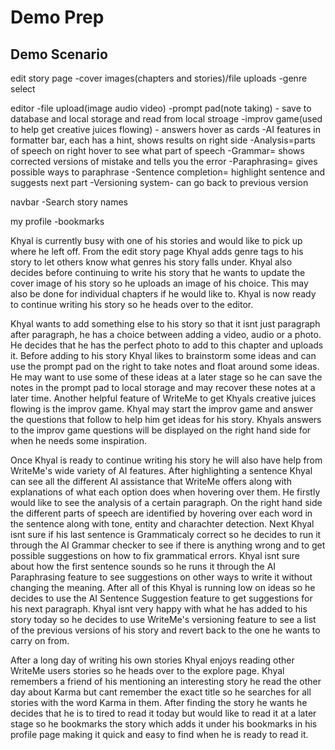 # Demo Prep

## Demo Scenario

edit story page
-cover images(chapters and stories)/file uploads
-genre select

editor
-file upload(image audio video)
-prompt pad(note taking) - save to database and local storage and read from local stroage
-improv game(used to help get creative juices flowing) - answers hover as cards
-AI features in formatter bar, each has a hint, shows results on right side
-Analysis=parts of speech on right hover to see what part of speech
-Grammar= shows corrected versions of mistake and tells you the error
-Paraphrasing= gives possible ways to paraphrase
-Sentence completion= highlight sentence and suggests next part
-Versioning system- can go back to previous version 

navbar
-Search story names

my profile
-bookmarks

Khyal is currently busy with one of his stories and would like to pick up where he left off. From the edit story page Khyal adds genre tags to his story to let others know what genres his story falls under. Khyal also decides before continuing to write his story that he wants to update the cover image of his story so he uploads an image of his choice. This may also be done for individual chapters if he would like to. Khyal is now ready to continue writing his story so he heads over to the editor.

Khyal wants to add something else to his story so that it isnt just paragraph after paragraph, he has a choice between adding a video, audio or a photo. He decides that he has the perfect photo to add to this chapter and uploads it. Before adding to his story Khyal likes to brainstorm some ideas and can use the prompt pad on the right to take notes and float around some ideas. He may want to use some of these ideas at a later stage so he can save the notes in the prompt pad to local storage and may recover these notes at a later time. Another helpful feature of WriteMe to get Khyals creative juices flowing is the improv game. Khyal may start the improv game and answer the questions that follow to help him get ideas for his story. Khyals answers to the improv game questions will be displayed on the right hand side for when he needs some inspiration.

Once Khyal is ready to continue writing his story he will also have help from WriteMe's wide variety of AI features. After highlighting a sentence Khyal can see all the different AI assistance that WriteMe offers along with explanations of what each option does when hovering over them. He firstly would like to see the analysis of a certain paragraph. On the right hand side the different parts of speech are identified by hovering over each word in the sentence along with tone, entity and charachter detection. Next Khyal isnt sure if his last sentence is Grammaticaly correct so he decides to run it through the AI Grammar checker to see if there is anything wrong and to get possible suggestions on how to fix grammatical errors. Khyal isnt sure about how the first sentence sounds so he runs it through the AI Paraphrasing feature to see suggestions on other ways to write it without changing the meaning. After all of this Khyal is running low on ideas so he decides to use the AI Sentence Suggestion feature to get suggestions for his next paragraph. Khyal isnt very happy with what he has added to his story today so he decides to use WriteMe's versioning feature to see a list of the previous versions of his story and revert back to the one he wants to carry on from.

After a long day of writing his own stories Khyal enjoys reading other WriteMe users stories so he heads over to the explore page. Khyal remembers a friend of his mentioning an interesting story he read the other day about Karma but cant remember the exact title so he searches for all stories with the word Karma in them. After finding the story he wants he decides that he is to tired to read it today but would like to read it at a later stage so he bookmarks the story which adds it under his bookmarks in his profile page making it quick and easy to find when he is ready to read it.
